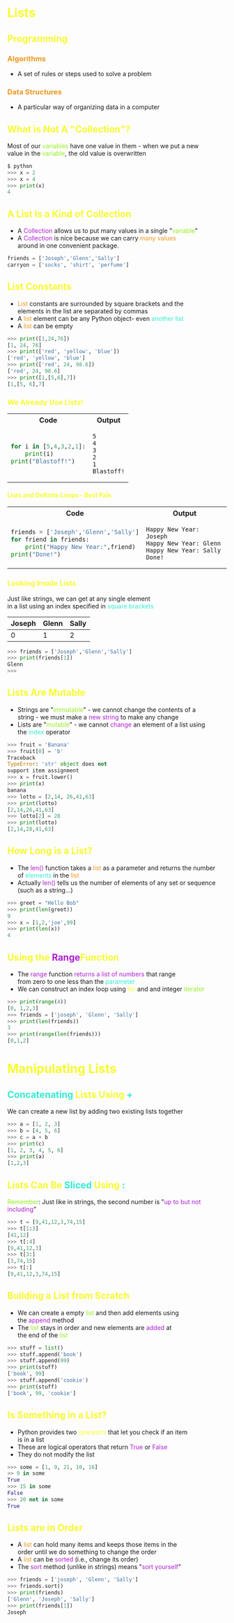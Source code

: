 # <span style="color:#f6fc2d">Lists</span>

## <span style="color:#f6fc2d">Programming</span>

### <span style="color:#ed971f">Algorithms</span>

- A set of rules or steps used to solve a problem

### <span style="color:#ed971f">Data Structures</span>

- A particular way of organizing data in a computer

## <span style="color:#f6fc2d">What is Not A "Collection"?</span>

Most of our <span style="color: #94ed1f">variables</span> have one value in them - when we put a new <br>
value in the <span style="color: #94ed1f">variable</span>, the old value is overwritten

```python
$ python
>>> x = 2
>>> x = 4
>>> print(x)
4
```

## <span style="color:#f6fc2d">A List Is a Kind of Collection</span>

- A <span style="color:#ae1fd1">Collection</span> allows us to put many values in a single "<span style="color: #94ed1f">variable</span>"
- A <span style="color:#ae1fd1">Collection</span> is nice because we can carry <span style="color:#ed971f">many values</span><br>
  around in one convenient package.

```python
friends = ['Joseph','Glenn','Sally']
carryon = ['socks', 'shirt', 'perfume']
```

## <span style="color:#f6fc2d">List Constants</span>

- <span style="color:#ed971f">List</span> constants are surrounded by square brackets and the<br>
  elements in the list are separated by commas
- A <span style="color:#ed971f">list</span> element can be any Python object- even <span style="color:#34ebd2">another list</span>
- A <span style="color:#ed971f">list</span> can be empty

```python
>>> print([1,24,76])
[1, 24, 76]
>>> print(['red', 'yellow', 'blue'])
['red', 'yellow', 'blue']
>>> print(['red', 24, 98.6])
['red', 24, 98.6]
>>> print([1,[5,6],7])
[1,[5, 6],7]
```

### <span style="color:#f6fc2d">We Already Use Lists!</span>

<table>
<tr>
<th>Code</th>
<th>Output</th>
</tr>
<tr>
<td>

```python
for i in [5,4,3,2,1]:
    print(i)
print("Blastoff!")
```

</td>
<td>

```
5
4
3
2
1
Blastoff!
```

</td>
</tr>
</table>

#### <span style="color:#f6fc2d">Lists and Definite Loops - Best Pals</span>

<table>
<tr>
<th>Code</th>
<th>Output</th>
</tr>
<tr>
<td>

```python
friends = ['Joseph','Glenn','Sally']
for friend in friends:
    print("Happy New Year:",friend)
print("Done!")
```

</td>
<td>

```
Happy New Year: Joseph
Happy New Year: Glenn
Happy New Year: Sally
Done!
```

</td>
</tr>
</table>

### <span style="color:#f6fc2d">Looking Inside Lists</span>

Just like strings, we can get at any single element<br>
in a list using an index specified in <span style="color:#34ebd2">square brackets</span>

| Joseph | Glenn | Sally |
| ------ | ----- | ----- |
| 0      | 1     | 2     |

```python
>>> friends = ['Joseph','Glenn','Sally']
>>> print(friends[1])
Glenn
>>>
```

## <span style="color:#f6fc2d">Lists Are Mutable</span>

- Strings are "<span style="color: #94ed1f">immutable</span>" - we cannot change the contents of a <br>
  string - we must make a <span style="color:#ae1fd1">new string</span> to make any change
- Lists are "<span style="color: #94ed1f">mutable</span>" - we cannot <span style="color:#ae1fd1">change</span> an element of a list using<br>
  the <span style="color:#34ebd2">index</span> operator

```python
>>> fruit = 'Banana'
>>> fruit[0] = 'b'
Traceback
TypeError: 'str' object does not
support item assignment
>>> x = fruit.lower()
>>> print(x)
banana
>>> lotto = [2,14, 26,41,63]
>>> print(lotto)
[2,14,26,41,63]
>>> lotto[2] = 28
>>> print(lotto)
[2,14,28,41,63]
```

## <span style="color:#f6fc2d">How Long is a List?</span>

- The <span style="color:#ae1fd1">len()</span> function takes a <span style="color:#ed971f">list</span> as a parameter and returns the number<br>
  of <span style="color:#34ebd2">elements</span> in the <span style="color:#ed971f">list</span>
- Actually <span style="color:#ae1fd1">len()</span> tells us the number of elements of any set or sequence<br>
  (such as a string...)

```python
>>> greet = "Hello Bob"
>>> print(len(greet))
9
>>> x = [1,2,'joe',99]
>>> print(len(x))
4
```

## <span style="color:#f6fc2d">Using the </span><span style="color:#ae1fd1">Range</span><span style="color:#f6fc2d">Function</span>

- The <span style="color:#ae1fd1">range</span> function <span style="color:#ae1fd1">returns a list of numbers</span> that range<br>
  from zero to one less than the <span style="color:#34ebd2">parameter</span>
- We can construct an index loop using <span style="color:#f6fc2d">for</span> and and integer <span style="color: #94ed1f">iterator</span>

```python
>>> print(range(4))
[0, 1,2,3]
>>> friends = ['joseph', 'Glenn', 'Sally']
>>> print(len(friends))
3
>>> print(range(len(friends)))
[0,1,2]
```

# <span style="color:#f6fc2d">Manipulating Lists</span>

## <span style="color:#34ebd2">Concatenating </span><span style="color:#f6fc2d">Lists Using </span><span style="color:#34ebd2">+</span>

We can create a new list by adding two existing lists together

```python
>>> a = [1, 2, 3]
>>> b = [4, 5, 6]
>>> c = a + b
>>> print(c)
[1, 2, 3, 4, 5, 6]
>>> print(a)
[1,2,3]
```

## <span style="color:#f6fc2d">Lists Can Be </span><span style="color:#34ebd2">Sliced</span><span style="color:#f6fc2d"> Using </span><span style="color:#34ebd2">:</span>

<span style="color: #94ed1f">Remember</span>: Just like in strings, the second number is "<span style="color:#ae1fd1">up to but not including</span>"

```python
>>> t = [9,41,12,3,74,15]
>>> t[1:3]
[41,12]
>>> t[:4]
[9,41,12,3]
>>> t[3:]
[3,74,15]
>>> t[:]
[9,41,12,3,74,15]
```

## <span style="color:#f6fc2d">Building a List from Scratch</span>

- We can create a empty <span style="color: #94ed1f">list</span> and then add elements using <br>
  the <span style="color:#ae1fd1">append</span> method
- The <span style="color: #94ed1f">list</span> stays in order and new elements are <span style="color:#ae1fd1">added</span> at<br>
  the end of the <span style="color: #94ed1f">list</span>

```python
>>> stuff = list()
>>> stuff.append('book')
>>> stuff.append(99)
>>> print(stuff)
['book', 99]
>>> stuff.append('cookie')
>>> print(stuff)
['book', 99, 'cookie']
```

## <span style="color:#f6fc2d">Is Something in a List?</span>

- Python provides two <span style="color:#f6fc2d">operators</span> that let you check if an item<br>
  is in a list
- These are logical operators that return <span style="color:#ae1fd1">True</span> or <span style="color:#ae1fd1">False</span>
- They do not modify the list

```python
>>> some = [1, 9, 21, 10, 16]
>> 9 in some
True
>>> 15 in some
False
>>> 20 not in some
True
```

## <span style="color:#f6fc2d">Lists are in Order</span>

- A <span style="color:#ed971f">list</span> can hold many items and keeps those items in the <br>
  order until we do something to change the order
- A <span style="color:#ed971f">list</span> can be <span style="color:#ae1fd1">sorted</span> (i.e., change its order)
- The <span style="color:#ae1fd1">sort</span> method (unlike in strings) means "<span style="color:#ae1fd1">sort yourself</span>"

```python
>>> friends = ['joseph', 'Glenn', 'Sally']
>>> friends.sort()
>>> print(friends)
['Glenn', 'Joseph', 'Sally']
>>> print(friends[1])
Joseph
```
